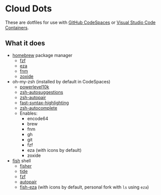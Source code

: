 # Cloud Dots

These are dotfiles for use with [GitHub CodeSpaces](https://docs.github.com/en/codespaces/setting-your-user-preferences/personalizing-github-codespaces-for-your-account) or [Visual Studio Code Containers](https://code.visualstudio.com/docs/devcontainers/containers#_personalizing-with-dotfile-repositories).

## What it does

- [homebrew](https://brew.sh/) package manager
  - [fzf](https://github.com/junegunn/fzf)
  - [eza](https://github.com/eza-community/eza)
  - [fnm](https://github.com/Schniz/fnm)
  - [zoxide](https://github.com/ajeetdsouza/zoxide)
- oh-my-zsh (installed by default in CodeSpaces)
  - [powerlevel10k](https://github.com/romkatv/powerlevel10k)
  - [zsh-autosuggestions](https://github.com/zsh-users/zsh-autosuggestions)
  - [zsh-autopair](https://github.com/hlissner/zsh-autopair)
  - [fast-syntax-highlighting](https://github.com/zdharma-continuum/fast-syntax-highlighting)
  - [zsh-autocomplete](https://github.com/marlonrichert/zsh-autocomplete)
  - Enables:
    - encode64
    - brew
    - fnm
    - gh
    - git
    - fzf
    - eza (with icons by default)
    - zoxide
- [fish](https://fishshell.com/) shell
  - [fisher](https://github.com/jorgebucaran/fisher)
  - [tide](https://github.com/IlanCosman/tide)
  - [fzf](https://github.com/PatrickF1/fzf.fish)
  - [autopair](https://github.com/jorgebucaran/autopair.fish)
  - [fish-eza](https://github.com/scaryrawr/fish-eza) (with icons by default, personal fork with `ls` using `eza`)
